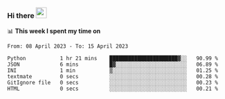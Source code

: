 ### Hi there <a href="https://www.gautamkrishnar.com/"><img src="https://media.giphy.com/media/hvRJCLFzcasrR4ia7z/giphy.gif" width="25px"></a>

📊 **This week I spent my time on**

<!--START_SECTION:waka-->

```text
From: 08 April 2023 - To: 15 April 2023

Python           1 hr 21 mins    ██████████████████████▓░░   90.99 %
JSON             6 mins          █▓░░░░░░░░░░░░░░░░░░░░░░░   06.89 %
INI              1 min           ▒░░░░░░░░░░░░░░░░░░░░░░░░   01.25 %
textmate         0 secs          ░░░░░░░░░░░░░░░░░░░░░░░░░   00.28 %
GitIgnore file   0 secs          ░░░░░░░░░░░░░░░░░░░░░░░░░   00.23 %
HTML             0 secs          ░░░░░░░░░░░░░░░░░░░░░░░░░   00.21 %
```

<!--END_SECTION:waka-->
